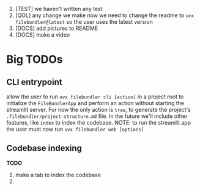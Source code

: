 1. [TEST] we haven't written any test
2. [QOL] any change we make now we need to change the readme to `uvx filebundler@latest` so the user uses the latest version
3. [DOCS] add pictures to README
4. [DOCS] make a video

# Big TODOs

## CLI entrypoint
allow the user to run `uvx filebundler cli [action]` in a project root to initialize the `FileBundlerApp` and perform an action without starting the streamlit server. For now the only action is `tree`, to generate the project's `.filebundler/project-structure.md` file. In the future we'll include other features, like `index` to index the codebase.
NOTE: to run the streamlit app the user must now run `uvx filebundler web [options]`

## Codebase indexing
**TODO**
1.  make a tab to index the codebase
   1. 
